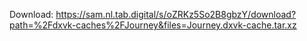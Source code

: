 Download: https://sam.nl.tab.digital/s/oZRKz5So2B8gbzY/download?path=%2Fdxvk-caches%2FJourney&files=Journey.dxvk-cache.tar.xz
